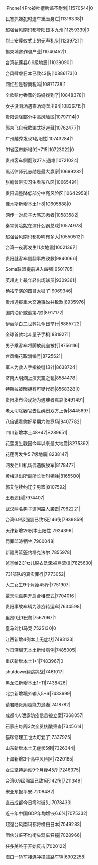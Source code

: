 iPhone14Pro被吐槽后盖不耐划|11570544|0

民警抓嫌犯时遭车重压身亡|11316338|1

超强台风南玛都登陆日本九州|11259339|0

烈士安葬仪式上的无声礼步|11239721|1

揭柬埔寨诈骗产业|11040452|1

台湾花莲县6.9级地震|11039090|1

台风肆虐日本已致43伤|10886173|0

网红盐是智商税吗|10871738|1

全款赔付香蕉的妈妈找到了|10848378|1

女子没喝酒遇查酒驾吹出94|10836715|1

贵阳调降部分中高风险区|10797114|0

郭京飞自我欺骗式捉迷藏|10762477|1

广州越秀发现1名阳性|10743284|1

31省区市新增92+715|10723022|0

贵州客车侧翻致27人遇难|10721024|

黑话律师孔志勋是最大赢家|10699282|

张翰曾带实习生看东八区|10665491|

贵阳调整降低部分中高风险区|10642958|1

佳木斯新增本土1+8|10605888|0

网传一对母子大骂志愿者|10583582|

秦霄贤哈妮在演什么霸总戏|10574978|

超强台风南玛都影响有多大|10550512|1

台湾一夜再发生11次地震|10021367|

贵阳就客车侧翻事故致歉|9840066|

Soma联盟提前进入四强|9501705|

英超史上最年轻出场球员|9309361|

杨祐宁演的四哥太狠了|9069346|

贵州通报重大交通事故并致歉|8935976|

国内油价或迎第7跌|8917172|

伊丽莎白二世葬礼今日举行|8885722|

全球首款北斗量子手机|8819271|

男子乘客车将脚放前座被打|8756116|

台风梅花取消编号|8725621|

军人为救人手指被缝13针|8638724|

济南大明湖上演天空之镜|8584478|

特斯拉被曝拥有可疑代码|8568328|0

贵阳发布会现场为遇难者默哀|8491491|

老太切除器官去世纠纷双方上诉|8445697|

八倍镜看你好星期六修罗场|8407782|

四川新增本土48+47|8289651|

花莲发生我国今年以来最大地震|8275392|

花莲再发生5.7级地震|8238147|

网友仁川机场偶遇解放军|8178477|

黄梅派出所副所长壮烈牺牲|8165500|

郭艾伦续约辽宁男篮|8107592|

王者滤镜|7974407|

武汉两名男子遭问路人袭击|7962221|

台湾6.9级强震已致1死146伤|7939859|

天津新增26例本土阳性|7924396|

罚罪邱涛牺牲|7900048|

新疆男篮签约塔克法尔|7855978|

爸爸给2岁女儿脱衣洗漱被骂流氓|7825630|

731部队的真实罪行|7773052|

大二女生9个月瘦45斤|7751907|

覃天沈嘉男开启合租模式|7704016|

贵阳事故车辆为涉疫转运车|7634598|

里昂0比1巴黎|7567067|1

皇马2比1马竞|7525130|0

江西新增4例本土无症状|7493123|

昨日深圳无本土新增病例|7485005|

重庆新增本土1+1|7483967|0

shutdown翻跳挑战|7461017|

黑龙江新增本土1+11|7438426|

北京新增境外输入5+6|7433699|

请君陆炎用超能力追妻|7418782|

成都4人泄露防疫信息被立案|7368057|

石家庄每周3次全员核酸筛查|7345614|

猫咪修理工也太可爱了|7337925|

山东新增本土无症状5例|7326344|

上海新增3个高中风险区|7320185|

女生坚持运动9个月瘦45斤|7246375|

台湾6.9级强震已致1死142伤|7211349|

宋亚东报平安|7208482|

直击成都今日零时街头|7078433|

近十年中国GDP年均增长6.6%|7075332|

超强台风南玛都将横扫日本|7049283|

团伙分赃不均街头驾车狂撞|7028966|

任多美终于开始反击|7020122|

海口一轿车接连冲撞过路车辆|6902258|

